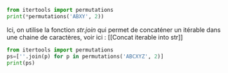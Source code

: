 ```python
from itertools import permutations
print(*permutations('ABXY', 2))
```


Ici, on utilise la fonction _str.join_ qui permet de concaténer un itérable dans une chaine de caractères, voir ici : [[Concat iterable into str]]

```python
from itertools import permutations
ps=[''.join(p) for p in permutations('ABCXYZ', 2)]
print(ps)
```